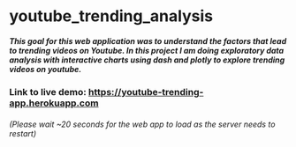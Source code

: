 # youtube_trending_analysis

##### This goal for this web application was to understand the factors that lead to trending videos on Youtube. In this project I am doing exploratory data analysis with interactive charts using dash and plotly to explore trending videos on youtube.
### Link to live demo: https://youtube-trending-app.herokuapp.com 
###### (Please wait ~20 seconds for the web app to load as the server needs to restart)

